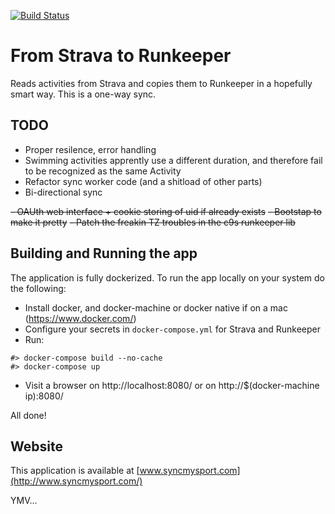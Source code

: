 [![Build Status](https://travis-ci.org/svdberg/syncmysport-runkeeper.svg?branch=master)](https://travis-ci.org/svdberg/syncmysport-runkeeper)

From Strava to Runkeeper
========================

Reads activities from Strava and copies them to Runkeeper in a hopefully smart way.
This is a one-way sync.

TODO
----

- Proper resilence, error handling
- Swimming activities apprently use a different duration, and therefore fail to be recognized as the same Activity
- Refactor sync worker code (and a shitload of other parts)
- Bi-directional sync

~~- OAUth web interface + cookie storing of uid if already exists~~
~~- Bootstap to make it pretty~~
~~- Patch the freakin TZ troubles in the c9s runkeeper lib~~

Building and Running the app
----------------------------

The application is fully dockerized. To run the app locally on your system do the following:

- Install docker, and docker-machine or docker native if on a mac (https://www.docker.com/)
- Configure your secrets in `docker-compose.yml` for Strava and Runkeeper
- Run:
```shell
#> docker-compose build --no-cache
#> docker-compose up
```
- Visit a browser on http://localhost:8080/ or on http://$(docker-machine ip):8080/

All done!

Website
-------

This application is available at [www.syncmysport.com](http://www.syncmysport.com/)

YMV...
